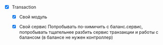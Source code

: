 - [x] Transaction
  - [x] Свой модуль
  - [x] Свой сервис
Попробывать по-химичить с баланс.сервис, попробывать тщательнее разбить сервис транзакции и работы с балансом (в балансе не нужен контроллер)

